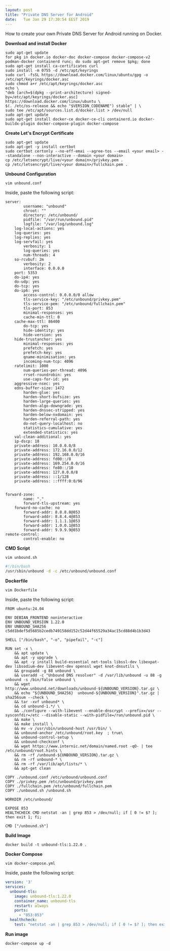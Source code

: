 ```yaml
---
layout: post
title: "Private DNS Server for Android"
date:	Tue Jan 29 17:30:54 EEST 2019
---
```


How to create your own Private DNS Server for Android running on Docker.

**Download and install Docker**

	sudo apt-get update
  	for pkg in docker.io docker-doc docker-compose docker-compose-v2 podman-docker containerd runc; do sudo apt-get remove $pkg; done
	sudo apt-get install ca-certificates curl
	sudo install -m 0755 -d /etc/apt/keyrings
	sudo curl -fsSL https://download.docker.com/linux/ubuntu/gpg -o /etc/apt/keyrings/docker.asc
	sudo chmod a+r /etc/apt/keyrings/docker.asc
	echo \
  	"deb [arch=$(dpkg --print-architecture) signed-by=/etc/apt/keyrings/docker.asc] https://download.docker.com/linux/ubuntu \
  	$(. /etc/os-release && echo "$VERSION_CODENAME") stable" | \
  	sudo tee /etc/apt/sources.list.d/docker.list > /dev/null
	sudo apt-get update
  	sudo apt-get install docker-ce docker-ce-cli containerd.io docker-buildx-plugin docker-compose-plugin docker-compose

**Create Let's Encrypt Certificate**

	sudo apt-get update
	sudo apt-get -y install certbot
	sudo certbot certonly --no-eff-emai --agree-tos --email <your email> --standalone --non-interactive --domain <your domain>
	cp /etc/letsencrypt/live/<your domain>/privkey.pem .
	cp /etc/letsencrypt/live/<your domain>/fullchain.pem .

**Unbound Configuration**

```
vim unbound.conf
```

Inside, paste the following script:

```
server:
        username: "unbound"
        chroot: ""
        directory: /etc/unbound/
        pidfile: "/var/run/unbound.pid"
        logfile: "/var/log/unbound.log"
	log-local-actions: yes
	log-queries: yes
	log-replies: yes
	log-servfail: yes
        verbosity: 1
        log-queries: yes
        num-threads: 4
	so-rcvbuf: 2m
        verbosity: 2
        interface: 0.0.0.0
	port: 5353
	do-ip4: yes
	do-udp: yes
	do-tcp: yes
	do-ip6: yes
        access-control: 0.0.0.0/0 allow
        tls-service-key: "/etc/unbound/privkey.pem"
        tls-service-pem: "/etc/unbound/fullchain.pem"
        tls-port: 853
        minimal-responses: yes
        cache-min-ttl: 0
	cache-max-ttl: 86400
        do-tcp: yes
        hide-identity: yes
        hide-version: yes
	hide-trustanchor: yes
        minimal-responses: yes
        prefetch: yes
        prefetch-key: yes
        qname-minimisation: yes
        incoming-num-tcp: 4096
	ratelimit: 1000
        num-queries-per-thread: 4096
        rrset-roundrobin: yes
        use-caps-for-id: yes
	aggressive-nsec: yes
	edns-buffer-size: 1472
        harden-glue: yes
        harden-short-bufsize: yes
        harden-large-queries: yes
        harden-algo-downgrade: yes
        harden-dnssec-stripped: yes
        harden-below-nxdomain: yes
        harden-referral-path: yes
        do-not-query-localhost: no
        statistics-cumulative: yes
        extended-statistics: yes
	val-clean-additional: yes
	ip-dscp: 18
	private-address: 10.0.0.0/8
	private-address: 172.16.0.0/12
	private-address: 192.168.0.0/16
	private-address: fd00::/8
	private-address: 169.254.0.0/16
	private-address: fe80::/10
	private-address: 127.0.0.0/8
	private-address: ::1/128
	private-address: ::ffff:0:0/96


forward-zone:
        name: "."
        forward-tls-upstream: yes
	forward-no-cache: no
        forward-addr: 8.8.8.8@853
        forward-addr: 8.8.4.4@853
        forward-addr: 1.1.1.1@853
        forward-addr: 1.0.0.1@853
        forward-addr: 9.9.9.9@853
remote-control:
        control-enable: no
```

**CMD Script**

```
vim unbound.sh
```

```bash
#!/bin/bash
/usr/sbin/unbound -d -c /etc/unbound/unbound.conf
```

**Dockerfile**

```
vim Dockerfile
```

Inside, paste the following script:

```
FROM ubuntu:24.04

ENV DEBIAN_FRONTEND noninteractive
ENV UNBOUND_VERSION 1.22.0
ENV UNBOUND_SHA256 c5dd1bdef5d5685b2cedb749158dd152c52d44f65529a34ac15cd88d4b1b3d43

SHELL ["/bin/bash", "-o", "pipefail", "-c"]

RUN set -x \
	&& apt update \
	&& apt -y upgrade \
	&& apt -y install build-essential net-tools libssl-dev libexpat-dev libsodium-dev libevent-dev openssl wget knot-dnsutils \
	&& groupadd -g 88 unbound \
	&& useradd -c "Unbound DNS resolver" -d /var/lib/unbound -u 88 -g unbound -s /bin/false unbound \
	&& wget http://www.unbound.net/downloads/unbound-${UNBOUND_VERSION}.tar.gz \
	&& echo "${UNBOUND_SHA256}  unbound-${UNBOUND_VERSION}".tar.gz | sha256sum --check \
	&& tar -xvf unbound* \
	&& cd unbound-1.*/ \
	&& ./configure --with-libevent --enable-dnscrypt --prefix=/usr --sysconfdir=/etc --disable-static --with-pidfile=/run/unbound.pid \
	&& make \
	&& make install \
	&& mv -v /usr/sbin/unbound-host /usr/bin/ \
	&& unbound-anchor /etc/unbound/root.key  ; true\
	&& unbound-control-setup \
	&& unbound-checkconf \
	&& wget https://www.internic.net/domain/named.root -qO- | tee /etc/unbound/root.hints \
	&& rm -rf /unbound-${UNBOUND_VERSION}.tar.gz \
	&& rm -rf unbound-* \
	&& rm -rf /var/lib/apt/lists/* \
	&& apt-get clean

COPY ./unbound.conf /etc/unbound/unbound.conf
COPY ./privkey.pem /etc/unbound/privkey.pem
COPY ./fullchain.pem /etc/unbound/fullchain.pem
COPY ./unbound.sh /unbound.sh

WORKDIR /etc/unbound/

EXPOSE 853
HEALTHCHECK CMD netstat -an | grep 853 > /dev/null; if [ 0 != $? ]; then exit 1; fi;

CMD ["/unbound.sh"]
```	
**Build Image**

	docker build -t unbound-tls:1.22.0 .

**Docker Compose**

```
vim docker-compose.yml
```

Inside, paste the following script:

```yaml
version: '3'
services:
  unbound-tls:
    image: unbound-tls:1.22.0
    container_name: unbound-tls
    restart: always
    ports:
      - "853:853"
  healthcheck:
    test: "netstat -an | grep 853 > /dev/null; if [ 0 != $? ]; then exit 1; fi;"
```

**Run image**

	docker-compose up -d
